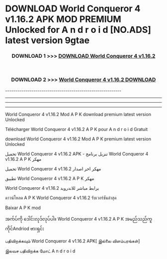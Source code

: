 # DOWNLOAD World Conqueror 4 v1.16.2 APK MOD PREMIUM Unlocked for A n d r o i d [NO.ADS] latest version 9gtae 



<div align="center">

<h3>DOWNLOAD 1 >>> <a href="https://getmod2.web.app/?judul=World Conqueror 4 v1.16.2">DOWNLOAD World Conqueror 4 v1.16.2</a></h3><br>

<h3>DOWNLOAD 2 >>> <a href="https://getmod2.web.app/?judul=World Conqueror 4 v1.16.2">World Conqueror 4 v1.16.2 DOWNLOAD </a></h3>

</div>
----------------------------------------------------------

----------------------------------------------------------

----------------------------------------------------------

----------------------------------------------------------

World Conqueror 4 v1.16.2 Mod A P K download premium latest version Unlocked

Télécharger World Conqueror 4 v1.16.2 A P K pour A n d r o i d Gratuit

download World Conqueror 4 v1.16.2 Mod A P K premium latest version Unlocked

تحميل World Conqueror 4 v1.16.2 APK - تنزيل برنامج World Conqueror 4 v1.16.2 A P K مهكر

تحميل World Conqueror 4 v1.16.2 مهكر اخر اصدار

تطبيق World Conqueror 4 v1.16.2 A P K مهكر

World Conqueror 4 v1.16.2 برابط مباشر للاندرويد

ดาวน์โหลด A P K World Conqueror 4 v1.16.2 รับเวอร์ชันล่าสุด

Baixar A P K mod

အက်ပ်ကို ဒေါင်းလုဒ်လုပ်ပါ။ World Conqueror 4 v1.16.2 A P K အမည်သည်ကူကိုင်Andriod ဗားရှင်း

பதிவிறக்கவும் World Conqueror 4 v1.16.2 APK[ இல்லை விளம்பரங்கள்] 
 
இலவச பதிவிறக்க மோட் A n d r o i d



